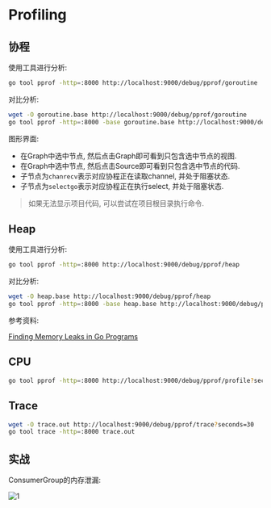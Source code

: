 # Profiling

## 协程

使用工具进行分析:

```sh
go tool pprof -http=:8000 http://localhost:9000/debug/pprof/goroutine
```

对比分析:

```sh
wget -O goroutine.base http://localhost:9000/debug/pprof/goroutine
go tool pprof -http=:8000 -base goroutine.base http://localhost:9000/debug/pprof/goroutine
```

图形界面:

* 在Graph中选中节点, 然后点击Graph即可看到只包含选中节点的视图.
* 在Graph中选中节点, 然后点击Source即可看到只包含选中节点的代码.
* 子节点为`chanrecv`表示对应协程正在读取channel, 并处于阻塞状态.
* 子节点为`selectgo`表示对应协程正在执行select, 并处于阻塞状态.

> 如果无法显示项目代码, 可以尝试在项目根目录执行命令.

## Heap

使用工具进行分析:

```sh
go tool pprof -http=:8000 http://localhost:9000/debug/pprof/heap
```

对比分析:

```sh
wget -O heap.base http://localhost:9000/debug/pprof/heap
go tool pprof -http=:8000 -base heap.base http://localhost:9000/debug/pprof/heap
```

参考资料:

[Finding Memory Leaks in Go Programs](https://www.youtube.com/watch?v=ydWFpcoYraU)

## CPU

```sh
go tool pprof -http=:8000 http://localhost:9000/debug/pprof/profile?seconds=30
```

## Trace

```sh
wget -O trace.out http://localhost:9000/debug/pprof/trace?seconds=30
go tool trace -http=:8000 trace.out
```

## 实战

ConsumerGroup的内存泄漏:

![1](https://img.axlis.cn/note/Go/1.png)
